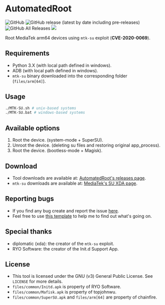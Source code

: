 # AutomatedRoot
![GitHub](https://img.shields.io/github/license/R0rt1z2/AutomatedRoot)
![GitHub release (latest by date including pre-releases)](https://img.shields.io/github/v/release/R0rt1z2/AutomatedRoot?include_prereleases)
![GitHub All Releases](https://img.shields.io/github/downloads/R0rt1z2/AutomatedRoot/total)
[![](https://img.shields.io/badge/maintained-yes-purple.svg)](https://github.com/R0rt1z2/AutomatedRoot)

Root MediaTek arm64 devices using `mtk-su` exploit (**CVE-2020-0069**).

## Requirements
* Python 3.X (with local path defined in windows).
* ADB (with local path defined in windows).
* `mtk-su` binary downloaded into the corresponding folder (`files/arm[64]`).

## Usage
```bash
./MTK-SU.sh # unix-based systems
./MTK-SU.bat # windows-based systems
```

## Available options
1. Root the device. (system-mode + SuperSU).
2. Unroot the device. (deleting su files and restoring original app_process).
3. Root the device. (bootless-mode + Magisk).

## Download
* Tool downloads are available at: [AutomatedRoot's releases page](https://github.com/R0rt1z2/AutomatedRoot/releases).
* `mtk-su` downloads are available at: [MediaTek's SU XDA page](https://forum.xda-developers.com/t/amazing-temp-root-for-mediatek-armv8-2020-08-24.3922213/).

## Reporting bugs
* If you find any bug create and report the issue [here](https://github.com/R0rt1z2/AutomatedRoot/issues).
* Feel free to use [this template](https://github.com/R0rt1z2/AutomatedRoot/blob/master/files/assets/bugreport.md) to help me to find out what's going on. 

## Special thanks
* diplomatic (xda): the creator of the `mtk-su` exploit.
* RYO Software: the creator of the Init.d Support App.

## License
* This tool is licensed under the GNU (v3) General Public License. See `LICENSE` for more details.
* `files/common/Initd.apk` is property of RYO Software.
* `files/common/Mafisk.apk` is property of topjohnwu.
* `files/common/SuperSU.apk` and `files/arm[64]` are property of chainfire.

